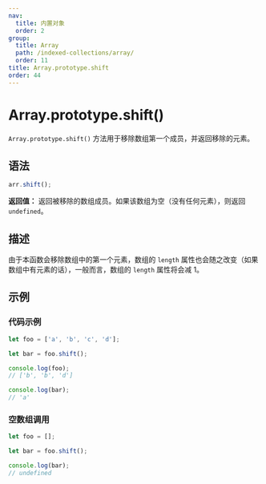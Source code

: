 ```yaml
---
nav:
  title: 内置对象
  order: 2
group:
  title: Array
  path: /indexed-collections/array/
  order: 11
title: Array.prototype.shift
order: 44
---
```


# Array.prototype.shift()

`Array.prototype.shift()` 方法用于移除数组第一个成员，并返回移除的元素。

## 语法

```js
arr.shift();
```

**返回值：** 返回被移除的数组成员。如果该数组为空（没有任何元素），则返回 `undefined`。

## 描述

由于本函数会移除数组中的第一个元素，数组的 `length` 属性也会随之改变（如果数组中有元素的话），一般而言，数组的 `length` 属性将会减 1。

## 示例

### 代码示例

```js
let foo = ['a', 'b', 'c', 'd'];

let bar = foo.shift();

console.log(foo);
// ['b', 'b', 'd']

console.log(bar);
// 'a'
```

### 空数组调用

```js
let foo = [];

let bar = foo.shift();

console.log(bar);
// undefined
```
